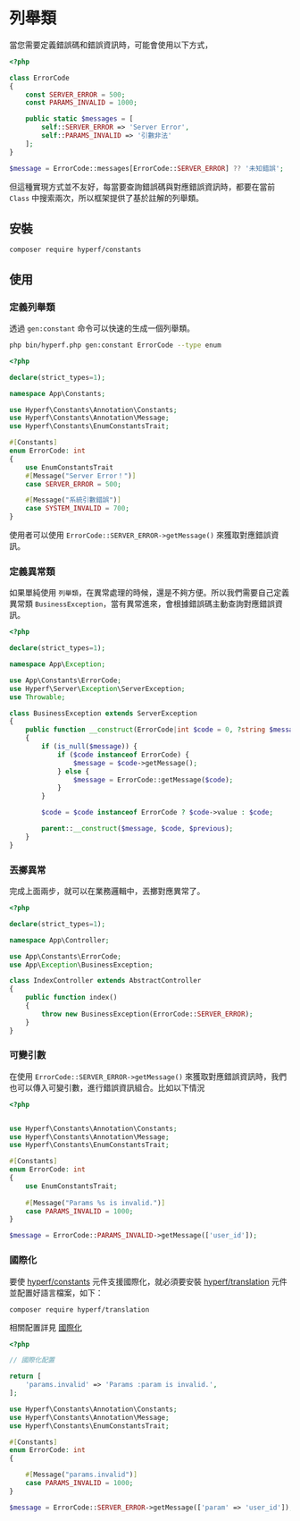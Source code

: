 # 列舉類

當您需要定義錯誤碼和錯誤資訊時，可能會使用以下方式，

```php
<?php

class ErrorCode
{
    const SERVER_ERROR = 500;
    const PARAMS_INVALID = 1000;

    public static $messages = [
        self::SERVER_ERROR => 'Server Error',
        self::PARAMS_INVALID => '引數非法'
    ];
}

$message = ErrorCode::messages[ErrorCode::SERVER_ERROR] ?? '未知錯誤';

```

但這種實現方式並不友好，每當要查詢錯誤碼與對應錯誤資訊時，都要在當前 `Class` 中搜索兩次，所以框架提供了基於註解的列舉類。

## 安裝

```
composer require hyperf/constants
```

## 使用

### 定義列舉類

透過 `gen:constant` 命令可以快速的生成一個列舉類。

```bash
php bin/hyperf.php gen:constant ErrorCode --type enum
```



```php
<?php

declare(strict_types=1);

namespace App\Constants;

use Hyperf\Constants\Annotation\Constants;
use Hyperf\Constants\Annotation\Message;
use Hyperf\Constants\EnumConstantsTrait;

#[Constants]
enum ErrorCode: int
{
    use EnumConstantsTrait
    #[Message("Server Error！")]
    case SERVER_ERROR = 500;

    #[Message("系統引數錯誤")]
    case SYSTEM_INVALID = 700;
}
```

使用者可以使用 `ErrorCode::SERVER_ERROR->getMessage()` 來獲取對應錯誤資訊。

### 定義異常類

如果單純使用 `列舉類`，在異常處理的時候，還是不夠方便。所以我們需要自己定義異常類 `BusinessException`，當有異常進來，會根據錯誤碼主動查詢對應錯誤資訊。

```php
<?php

declare(strict_types=1);

namespace App\Exception;

use App\Constants\ErrorCode;
use Hyperf\Server\Exception\ServerException;
use Throwable;

class BusinessException extends ServerException
{
    public function __construct(ErrorCode|int $code = 0, ?string $message = null, ?Throwable $previous = null)
    {
        if (is_null($message)) {
            if ($code instanceof ErrorCode) {
                $message = $code->getMessage();
            } else {
                $message = ErrorCode::getMessage($code);
            }
        }

        $code = $code instanceof ErrorCode ? $code->value : $code;

        parent::__construct($message, $code, $previous);
    }
}
```

### 丟擲異常

完成上面兩步，就可以在業務邏輯中，丟擲對應異常了。

```php
<?php

declare(strict_types=1);

namespace App\Controller;

use App\Constants\ErrorCode;
use App\Exception\BusinessException;

class IndexController extends AbstractController
{
    public function index()
    {
        throw new BusinessException(ErrorCode::SERVER_ERROR);
    }
}
```

### 可變引數

在使用 `ErrorCode::SERVER_ERROR->getMessage()` 來獲取對應錯誤資訊時，我們也可以傳入可變引數，進行錯誤資訊組合。比如以下情況

```php
<?php


use Hyperf\Constants\Annotation\Constants;
use Hyperf\Constants\Annotation\Message;
use Hyperf\Constants\EnumConstantsTrait;

#[Constants]
enum ErrorCode: int
{
    use EnumConstantsTrait;
    
    #[Message("Params %s is invalid.")]
    case PARAMS_INVALID = 1000;
}

$message = ErrorCode::PARAMS_INVALID->getMessage(['user_id']);
```

### 國際化

要使 [hyperf/constants](https://github.com/hyperf/constants) 元件支援國際化，就必須要安裝 [hyperf/translation](https://github.com/hyperf/translation) 元件並配置好語言檔案，如下：

```
composer require hyperf/translation
```

相關配置詳見 [國際化](zh-tw/translation.md)

```php
<?php

// 國際化配置

return [
    'params.invalid' => 'Params :param is invalid.',
];

use Hyperf\Constants\Annotation\Constants;
use Hyperf\Constants\Annotation\Message;
use Hyperf\Constants\EnumConstantsTrait;

#[Constants]
enum ErrorCode: int
{

    #[Message("params.invalid")]
    case PARAMS_INVALID = 1000;
}

$message = ErrorCode::SERVER_ERROR->getMessage(['param' => 'user_id']);
```
